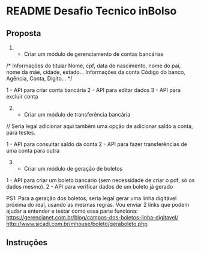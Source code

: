 # README Desafio Tecnico inBolso

## Proposta
1) - Criar um módulo de gerenciamento de contas bancárias

/*
Informações do titular
Nome, cpf, data de nascimento, nome do pai, nome da mãe, cidade, estado...
Informações da conta
Código do banco, Agência, Conta, Dígito...
*/

1 - API para criar conta bancária
2 - API para editar dados
3 - API para excluir conta

2) - Criar um módulo de transferência bancária

// Seria legal adicionar aqui também uma opção de adicionar saldo a conta, para testes.

1 - API para consultar saldo da conta
2 - API para fazer transferências de uma conta para outra

3) - Criar um módulo de geração de boletos

1 - API para criar um boleto bancário (sem necessidade de criar o pdf, só os dados mesmo).
2 - API para verificar dados de um boleto já gerado

PS1:
Para a geração dos boletos, seria legal gerar uma linha digitável próxima do real, usando as mesmas regras. Vou enviar 2 links que podem ajudar a entender e testar como essa parte funciona:
https://gerencianet.com.br/blog/campos-dos-boletos-linha-digitavel/
http://www.sicadi.com.br/mhouse/boleto/geraboleto.php

## Instruções